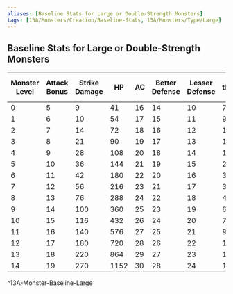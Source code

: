 ```yaml
---
aliases: [Baseline Stats for Large or Double-Strength Monsters]
tags: [13A/Monsters/Creation/Baseline-Stats, 13A/Monsters/Type/Large]
---
```


## Baseline Stats for Large or Double-Strength Monsters

| Monster Level | Attack Bonus | Strike Damage | HP   | AC | Better Defense | Lesser Defense | Fear threshold (HP) |
|---------------|--------------|---------------|------|----|----------------|----------------|---------------------|
| 0             | 5            | 9             | 41   | 16 | 14             | 10             | 7                   |
| 1             | 6            | 10            | 54   | 17 | 15             | 11             | 9                   |
| 2             | 7            | 14            | 72   | 18 | 16             | 12             | 12                  |
| 3             | 8            | 21            | 90   | 19 | 17             | 13             | 15                  |
| 4             | 9            | 28            | 108  | 20 | 18             | 14             | 18                  |
| 5             | 10           | 36            | 144  | 21 | 19             | 15             | 24                  |
| 6             | 11           | 42            | 180  | 22 | 20             | 16             | 30                  |
| 7             | 12           | 56            | 216  | 23 | 21             | 17             | 36                  |
| 8             | 13           | 76            | 288  | 24 | 22             | 18             | 48                  |
| 9             | 14           | 100           | 360  | 25 | 23             | 19             | 60                  |
| 10            | 15           | 116           | 432  | 26 | 24             | 20             | 72                  |
| 11            | 16           | 140           | 576  | 27 | 25             | 21             | 96                  |
| 12            | 17           | 180           | 720  | 28 | 26             | 22             | 120                 |
| 13            | 18           | 220           | 864  | 29 | 27             | 23             | 144                 |
| 14            | 19           | 270           | 1152 | 30 | 28             | 24             | 192                 |        
^13A-Monster-Baseline-Large
